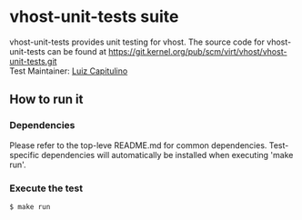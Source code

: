 # vhost-unit-tests suite
vhost-unit-tests provides unit testing for vhost. The source code for vhost-unit-tests can be found at  https://git.kernel.org/pub/scm/virt/vhost/vhost-unit-tests.git \
Test Maintainer: [Luiz Capitulino](mailto:lcapitulino@redhat.com) 

## How to run it

### Dependencies
Please refer to the top-leve README.md for common dependencies. Test-specific dependencies will automatically be installed when executing 'make run'.

### Execute the test
```bash
$ make run
```
